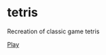 # tetris
Recreation of classic game tetris

[Play](https://allanjales.github.io/tetris/Tetris.html)
